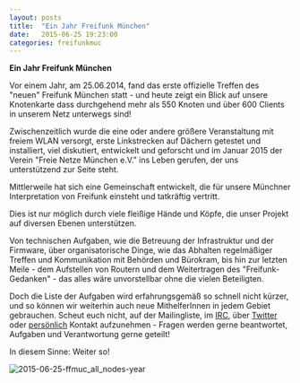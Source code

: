 ```yaml
---
layout: posts
title:  "Ein Jahr Freifunk München"
date:   2015-06-25 19:23:00
categories: freifunkmuc
---
```


**Ein Jahr Freifunk München**

Vor einem Jahr, am 25.06.2014, fand das erste offizielle Treffen des "neuen" Freifunk München statt - und heute zeigt ein Blick auf unsere Knotenkarte dass durchgehend mehr als 550 Knoten und über 600 Clients in unserem Netz unterwegs sind!

Zwischenzeitlich wurde die eine oder andere größere Veranstaltung mit freiem WLAN versorgt, erste Linkstrecken auf Dächern getestet und installiert, viel diskutiert, entwickelt und geforscht und im Januar 2015 der Verein "Freie Netze München e.V." ins Leben gerufen, der uns unterstützend zur Seite steht.

Mittlerweile hat sich eine Gemeinschaft entwickelt, die für unsere Münchner Interpretation von Freifunk einsteht und tatkräftig vertritt.

Dies ist nur möglich durch viele fleißige Hände und Köpfe, die unser Projekt auf diversen Ebenen unterstützen.

Von technischen Aufgaben, wie die Betreuung der Infrastruktur und der Firmware, über organisatorische Dinge, wie das Abhalten regelmäßiger Treffen und Kommunikation mit Behörden und Bürokram, bis hin zur letzten Meile - dem Aufstellen von Routern und dem Weitertragen des "Freifunk-Gedanken" - das alles wäre unvorstellbar ohne die vielen Beteiligten.

Doch die Liste der Aufgaben wird erfahrungsgemäß so schnell nicht kürzer, und so können wir weiterhin auch neue MithelferInnen in jedem Gebiet gebrauchen. Scheut euch nicht, auf der Mailingliste, im [IRC][irc], über [Twitter][twitter] oder [persönlich][treffen] Kontakt aufzunehmen - Fragen werden gerne beantwortet, Aufgaben und Verantwortung gerne geteilt!

In diesem Sinne: Weiter so!

![2015-06-25-ffmuc_all_nodes-year](/assets/posts/2015-06-25-ffmuc_all_nodes-year.png)

[irc]: https://webirc.darkfasel.net/#freifunk
[twitter]: https://twitter.com/freifunkmuc
[treffen]: http://freifunkmuc.github.io/mitmachen/
